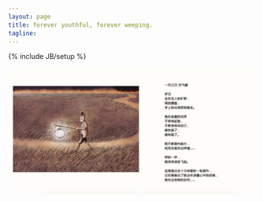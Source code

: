 ```yaml
---
layout: page
title: forever youthful, forever weeping.
tagline: 
---
```

{% include JB/setup %}

<center>
<img src="/assets/images/index.png" alt="" width="1166px" /> 
</center>